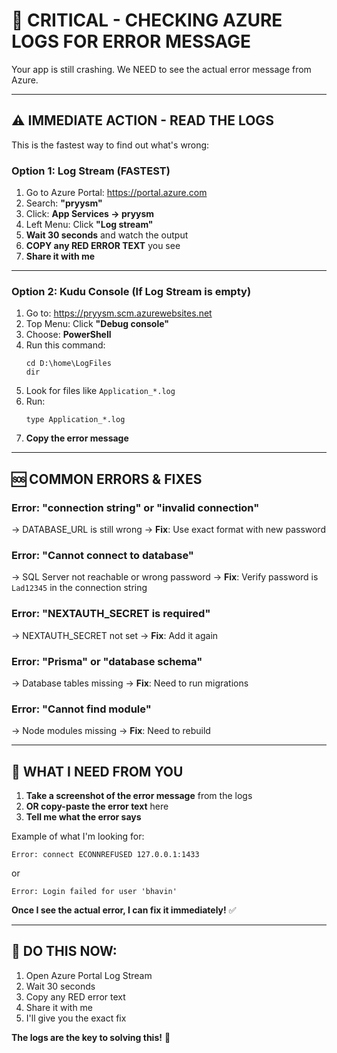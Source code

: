 # 🔴 CRITICAL - CHECKING AZURE LOGS FOR ERROR MESSAGE

Your app is still crashing. We NEED to see the actual error message from Azure.

---

## ⚠️ IMMEDIATE ACTION - READ THE LOGS

This is the fastest way to find out what's wrong:

### **Option 1: Log Stream (FASTEST)**

1. Go to Azure Portal: https://portal.azure.com
2. Search: **"pryysm"**
3. Click: **App Services → pryysm**
4. Left Menu: Click **"Log stream"**
5. **Wait 30 seconds** and watch the output
6. **COPY any RED ERROR TEXT** you see
7. **Share it with me**

---

### **Option 2: Kudu Console (If Log Stream is empty)**

1. Go to: https://pryysm.scm.azurewebsites.net
2. Top Menu: Click **"Debug console"**
3. Choose: **PowerShell**
4. Run this command:
   ```
   cd D:\home\LogFiles
   dir
   ```
5. Look for files like `Application_*.log`
6. Run:
   ```
   type Application_*.log
   ```
7. **Copy the error message**

---

## 🆘 COMMON ERRORS & FIXES

### Error: "connection string" or "invalid connection"
→ DATABASE_URL is still wrong
→ **Fix**: Use exact format with new password

### Error: "Cannot connect to database"
→ SQL Server not reachable or wrong password
→ **Fix**: Verify password is `Lad12345` in the connection string

### Error: "NEXTAUTH_SECRET is required"
→ NEXTAUTH_SECRET not set
→ **Fix**: Add it again

### Error: "Prisma" or "database schema"
→ Database tables missing
→ **Fix**: Need to run migrations

### Error: "Cannot find module"
→ Node modules missing
→ **Fix**: Need to rebuild

---

## 📝 WHAT I NEED FROM YOU

1. **Take a screenshot of the error message** from the logs
2. **OR copy-paste the error text** here
3. **Tell me what the error says**

Example of what I'm looking for:
```
Error: connect ECONNREFUSED 127.0.0.1:1433
```

or

```
Error: Login failed for user 'bhavin'
```

**Once I see the actual error, I can fix it immediately!** ✅

---

## 🚀 DO THIS NOW:

1. Open Azure Portal Log Stream
2. Wait 30 seconds
3. Copy any RED error text
4. Share it with me
5. I'll give you the exact fix

**The logs are the key to solving this!** 🔑
